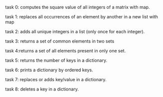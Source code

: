 task 0: computes the square value of all integers of a matrix with map.

task 1: replaces all occurrences of an element by another in a new list with map

task 2: adds all unique integers in a list (only once for each integer).

task 3: returns a set of common elements in two sets

task 4:returns a set of all elements present in only one set.

task 5: returns the number of keys in a dictionary.

task 6: prints a dictionary by ordered keys.

task 7: replaces or adds key/value in a dictionary.

task 8: deletes a key in a dictionary.